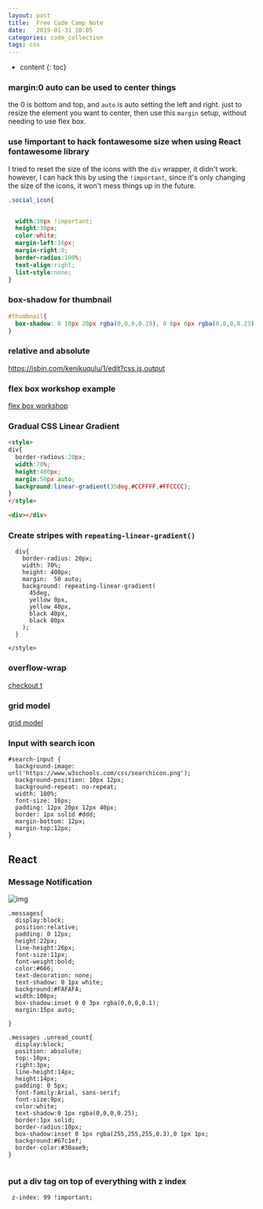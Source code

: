 ```yaml
---
layout: post
title:  Free Code Camp Note
date:   2019-01-31 10:05
categories: code_collection
tags: css
---
```


* content
{: toc}


### margin:0 auto can be used to center things
the 0 is bottom and top, and `auto` is auto setting the left and right.
just to resize the element you want to center, then use this `margin` setup,
without needing to use flex box.


### use !important to hack fontawesome size when using React fontawesome library
I tried to reset the size of the icons with the `div` wrapper, it didn't work.
however, I can hack this by using the `!important`, since it's only changing the size of
the icons, it won't mess things up in the future.

```css
.social_icon{


  width:30px !important;
  height:30px;
  color:white;
  margin-left:16px;
  margin-right:0;
  border-radius:100%;  
  text-align:right;  
  list-style:none;
}
```
### box-shadow for thumbnail

```css
#thumbnail{
  box-shadow: 0 10px 20px rgba(0,0,0,0.19), 0 6px 6px rgba(0,0,0,0.23);
}
```

### relative and absolute
https://jsbin.com/kenikuqulu/1/edit?css,js,output

### flex box workshop example
[flex box workshop](https://bit.ly/tjsworkshops)


### Gradual CSS Linear Gradient

```html
<style>
div{
  border-radious:20px;
  width:70%;
  height:400px;
  margin:50px auto;
  background:linear-gradient(35deg,#CCFFFF,#FFCCCC);
}
</style>

<div></div>
```
### Create stripes with `repeating-linear-gradient()`

```
  div{
    border-radius: 20px;
    width: 70%;
    height: 400px;
    margin:  50 auto;
    background: repeating-linear-gradient(
      45deg,
      yellow 0px,
      yellow 40px,
      black 40px,
      black 80px
    );
  }

</style>
```
### overflow-wrap
[checkout t](https://codepen.io/impressivewebs/pen/ZLBvav)

### grid model

[grid model](https://repl.it/@thinkful/CSS-Responsive-Grid-Challenge-Solution)


### Input with search icon
```
#search-input {
  background-image: url('https://www.w3schools.com/css/searchicon.png');
  background-position: 10px 12px;
  background-repeat: no-repeat;
  width: 100%;
  font-size: 16px;
  padding: 12px 20px 12px 40px;
  border: 1px solid #ddd;
  margin-bottom: 12px;
  margin-top:12px;
}
```

## React
### Message Notification
![img](https://tf-curricula-prod.s3.amazonaws.com/curricula/da13a510-00f5-4649-9416-c29d8f2f4761/ei-react-v1/assets2/react_testing_components/react_testing_06.png)
```
.messages{
  display:block;
  position:relative;
  padding: 0 12px;
  height:22px;
  line-height:26px;
  font-size:11px;
  font-weight:bold;
  color:#666;
  text-decoration: none;
  text-shadow: 0 1px white;
  background:#FAFAFA;
  width:100px;
  box-shadow:inset 0 0 3px rgba(0,0,0,0.1);
  margin:15px auto;

}

.messages .unread_count{
  display:block;
  position: absolute;
  top:-10px;
  right:3px;
  line-height:14px;
  height:14px;
  padding: 0 5px;
  font-family:Arial, sans-serif;
  font-size:9px;
  color:white;
  text-shadow:0 1px rgba(0,0,0,0.25);
  border:1px solid;
  border-radius:10px;
  box-shadow:inset 0 1px rgba(255,255,255,0.3),0 1px 1px;
  background:#67c1ef;
  border-color:#30aae9;
}


```

### put a div tag on top of everything with z index
```
 z-index: 99 !important;
```
